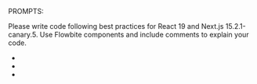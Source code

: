 PROMPTS:

Please write code following best practices for React 19 and Next.js 15.2.1-canary.5. Use Flowbite components and include comments to explain your code.

-
-
-

